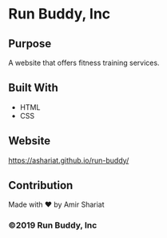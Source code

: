 # Run Buddy, Inc

## Purpose
A website that offers fitness training services. 

## Built With
* HTML
* CSS

## Website
https://ashariat.github.io/run-buddy/

## Contribution
Made with ❤️ by Amir Shariat

### ©️2019 Run Buddy, Inc
